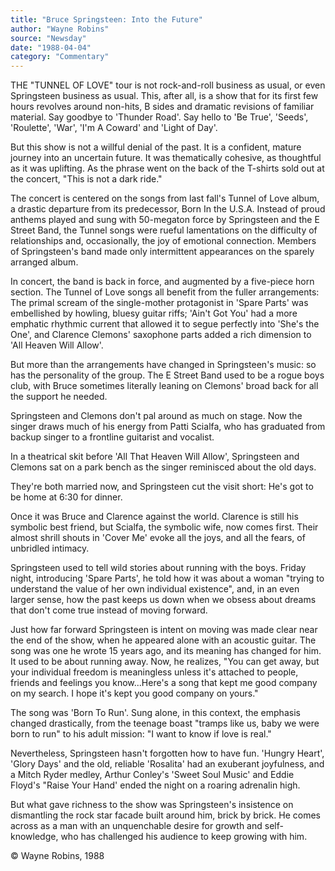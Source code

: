 ```yaml
---
title: "Bruce Springsteen: Into the Future"
author: "Wayne Robins"
source: "Newsday"
date: "1988-04-04"
category: "Commentary"
---
```


THE "TUNNEL OF LOVE" tour is not rock-and-roll business as usual, or even Springsteen business as usual. This, after all, is a show that for its first few hours revolves around non-hits, B sides and dramatic revisions of familiar material. Say goodbye to 'Thunder Road'. Say hello to 'Be True', 'Seeds', 'Roulette', 'War', 'I'm A Coward' and 'Light of Day'.

But this show is not a willful denial of the past. It is a confident, mature journey into an uncertain future. It was thematically cohesive, as thoughtful as it was uplifting. As the phrase went on the back of the T-shirts sold out at the concert, "This is not a dark ride."

The concert is centered on the songs from last fall's Tunnel of Love album, a drastic departure from its predecessor, Born In the U.S.A. Instead of proud anthems played and sung with 50-megaton force by Springsteen and the E Street Band, the Tunnel songs were rueful lamentations on the difficulty of relationships and, occasionally, the joy of emotional connection. Members of Springsteen's band made only intermittent appearances on the sparely arranged album.

In concert, the band is back in force, and augmented by a five-piece horn section. The Tunnel of Love songs all benefit from the fuller arrangements: The primal scream of the single-mother protagonist in 'Spare Parts' was embellished by howling, bluesy guitar riffs; 'Ain't Got You' had a more emphatic rhythmic current that allowed it to segue perfectly into 'She's the One', and Clarence Clemons' saxophone parts added a rich dimension to 'All Heaven Will Allow'.

But more than the arrangements have changed in Springsteen's music: so has the personality of the group. The E Street Band used to be a rogue boys club, with Bruce sometimes literally leaning on Clemons' broad back for all the support he needed.

Springsteen and Clemons don't pal around as much on stage. Now the singer draws much of his energy from Patti Scialfa, who has graduated from backup singer to a frontline guitarist and vocalist.

In a theatrical skit before 'All That Heaven Will Allow', Springsteen and Clemons sat on a park bench as the singer reminisced about the old days.

They're both married now, and Springsteen cut the visit short: He's got to be home at 6:30 for dinner.

Once it was Bruce and Clarence against the world. Clarence is still his symbolic best friend, but Scialfa, the symbolic wife, now comes first. Their almost shrill shouts in 'Cover Me' evoke all the joys, and all the fears, of unbridled intimacy.

Springsteen used to tell wild stories about running with the boys. Friday night, introducing 'Spare Parts', he told how it was about a woman "trying to understand the value of her own individual existence", and, in an even larger sense, how the past keeps us down when we obsess about dreams that don't come true instead of moving forward.

Just how far forward Springsteen is intent on moving was made clear near the end of the show, when he appeared alone with an acoustic guitar. The song was one he wrote 15 years ago, and its meaning has changed for him. It used to be about running away. Now, he realizes, "You can get away, but your individual freedom is meaningless unless it's attached to people, friends and feelings you know...Here's a song that kept me good company on my search. I hope it's kept you good company on yours."

The song was 'Born To Run'. Sung alone, in this context, the emphasis changed drastically, from the teenage boast "tramps like us, baby we were born to run" to his adult mission: "I want to know if love is real."

Nevertheless, Springsteen hasn't forgotten how to have fun. 'Hungry Heart', 'Glory Days' and the old, reliable 'Rosalita' had an exuberant joyfulness, and a Mitch Ryder medley, Arthur Conley's 'Sweet Soul Music' and Eddie Floyd's "Raise Your Hand' ended the night on a roaring adrenalin high.

But what gave richness to the show was Springsteen's insistence on dismantling the rock star facade built around him, brick by brick. He comes across as a man with an unquenchable desire for growth and self-knowledge, who has challenged his audience to keep growing with him.

© Wayne Robins, 1988
